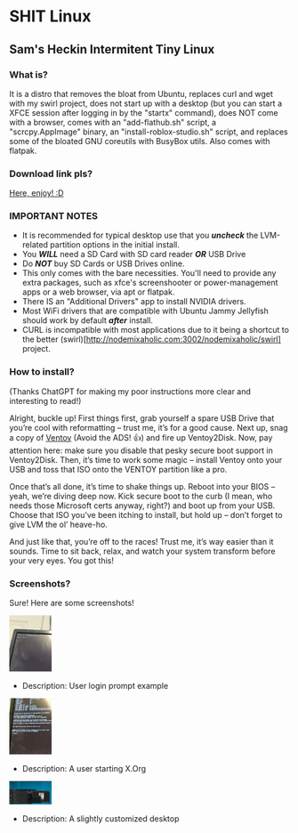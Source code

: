 # SHIT Linux
## Sam's Heckin Intermitent Tiny Linux
### What is?

It is a distro that removes the bloat from Ubuntu, replaces curl and wget with my swirl project, does not start up with a desktop (but you can start a XFCE session after logging in by the "startx" command), does NOT come with a browser, comes with an "add-flathub.sh" script, a "scrcpy.AppImage" binary, an "install-roblox-studio.sh" script, and replaces some of the bloated GNU coreutils with BusyBox utils. Also comes with flatpak.

### Download link pls?

[Here, enjoy! :D](https://sparksammy.com/shit-linux.iso)

### IMPORTANT NOTES

* It is recommended for typical desktop use that you ***uncheck*** the LVM-related partition options in the initial install.
* You ***WILL*** need a SD Card with SD card reader ***OR*** USB Drive
* Do ***NOT*** buy SD Cards or USB Drives online.
* This only comes with the bare necessities. You'll need to provide any extra packages, such as xfce's screenshooter or power-management apps or a web browser, via apt or flatpak.
* There IS an "Additional Drivers" app to install NVIDIA drivers.
* Most WiFi drivers that are compatible with Ubuntu Jammy Jellyfish should work by default ***after*** install.
* CURL is incompatible with most applications due to it being a shortcut to the better (swirl)[http://nodemixaholic.com:3002/nodemixaholic/swirl] project.

### How to install? 

(Thanks ChatGPT for making my poor instructions more clear and interesting to read!)

Alright, buckle up! First things first, grab yourself a spare USB Drive that you’re cool with reformatting – trust me, it’s for a good cause. Next up, snag a copy of [Ventoy](https://www.ventoy.net/en/index.html) (Avoid the ADS! :+1:) and fire up Ventoy2Disk. Now, pay attention here: make sure you disable that pesky secure boot support in Ventoy2Disk. Then, it’s time to work some magic – install Ventoy onto your USB and toss that ISO onto the VENTOY partition like a pro.

Once that’s all done, it’s time to shake things up. Reboot into your BIOS – yeah, we’re diving deep now. Kick secure boot to the curb (I mean, who needs those Microsoft certs anyway, right?) and boot up from your USB. Choose that ISO you’ve been itching to install, but hold up – don’t forget to give LVM the ol’ heave-ho.

And just like that, you’re off to the races! Trust me, it’s way easier than it sounds. Time to sit back, relax, and watch your system transform before your very eyes. You got this!

### Screenshots?

Sure! Here are some screenshots!

<img src="login-prompt.webp" width="15%">

* Description: User login prompt example

<img src="starting-x.webp" width="15%">

* Description: A user starting X.Org

<img src="slightly-customized-desktop.webp" width="15%">

* Description: A slightly customized desktop
